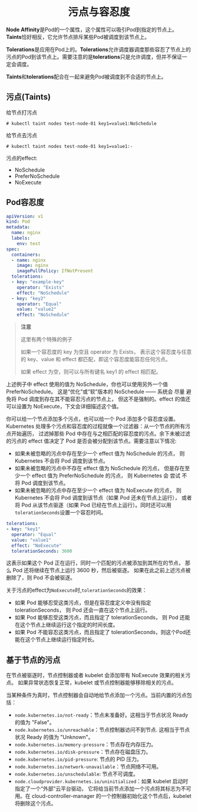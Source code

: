 # <center>污点与容忍度

**Node Affinity**是Pod的一个属性，这个属性可以吸引Pod到指定的节点上。**Taints**恰好相反，它允许节点排斥某些Pod被调度到该节点上。

**Tolerations**是应用在Pod上的。**Tolerations**允许调度器调度那些容忍了节点上的污点的Pod到该节点上。需要注意的是**tolerations**只是允许调度，但并不保证一定会调度。

**Taints**和**tolerations**配合在一起来避免Pod被调度到不合适的节点上。

## 污点(Taints)
给节点打污点
```
# kubectl taint nodes test-node-01 key1=value1:NoSchedule
```

给节点去污点
```
# kubectl taint nodes test-node-01 key1=value1:-
```
污点的effect:

* NoSchedule
* PreferNoSchedule
* NoExecute

## Pod容忍度
```yaml
apiVersion: v1
kind: Pod
metadata:
  name: nginx
  labels:
    env: test
spec:
  containers:
  - name: nginx
    image: nginx
    imagePullPolicy: IfNotPresent
  tolerations:
  - key: "example-key"
    operator: "Exists"
    effect: "NoSchedule"
  - key: "key2"
    operator: "Equal"
    value: "value2"
    effect: "NoSchedule"
```
> **注意**
>
> 这里有两个特殊的例子
>
> 如果一个容忍度的 key 为空且 operator 为 Exists， 表示这个容忍度与任意的 key、value 和 effect 都匹配，即这个容忍度能容忍任何污点。
>
> 如果 effect 为空，则可以与所有键名 key1 的 effect 相匹配。

上述例子中 effect 使用的值为 NoSchedule，你也可以使用另外一个值 PreferNoSchedule。 这是“优化”或“软”版本的 NoSchedule —— 系统会 尽量 避免将 Pod 调度到存在其不能容忍污点的节点上， 但这不是强制的。effect 的值还可以设置为 NoExecute，下文会详细描述这个值。

你可以给一个节点添加多个污点，也可以给一个 Pod 添加多个容忍度设置。 Kubernetes 处理多个污点和容忍度的过程就像一个过滤器：从一个节点的所有污点开始遍历， 过滤掉那些 Pod 中存在与之相匹配的容忍度的污点。余下未被过滤的污点的 effect 值决定了 Pod 是否会被分配到该节点。需要注意以下情况:

* 如果未被忽略的污点中存在至少一个 effect 值为 NoSchedule 的污点， 则 Kubernetes 不会将 Pod 调度到该节点。
* 如果未被忽略的污点中不存在 effect 值为 NoSchedule 的污点， 但是存在至少一个 effect 值为 PreferNoSchedule 的污点， 则 Kubernetes 会 尝试 不将 Pod 调度到该节点。
* 如果未被忽略的污点中存在至少一个 effect 值为 NoExecute 的污点， 则 Kubernetes 不会将 Pod 调度到该节点（如果 Pod 还未在节点上运行）， 或者将 Pod 从该节点驱逐（如果 Pod 已经在节点上运行）。同时还可以用`tolerationSeconds`设置一个容忍时间。

```yaml
tolerations:
- key: "key1"
  operator: "Equal"
  value: "value1"
  effect: "NoExecute"
  tolerationSeconds: 3600
```
这表示如果这个 Pod 正在运行，同时一个匹配的污点被添加到其所在的节点， 那么 Pod 还将继续在节点上运行 3600 秒，然后被驱逐。 如果在此之前上述污点被删除了，则 Pod 不会被驱逐。

关于污点的effect为`NoExecute`时,`tolerationSeconds`的效果：

* 如果 Pod 能够忍受这类污点，但是在容忍度定义中没有指定 tolerationSeconds， 则 Pod 还会一直在这个节点上运行。
* 如果 Pod 能够忍受这类污点，而且指定了 tolerationSeconds， 则 Pod 还能在这个节点上继续运行这个指定的时间长度。
* 如果 Pod 不能容忍这类污点，而且指定了 tolerationSeconds，则这个Pod还能在这个节点上继续运行指定时长。

## 基于节点的污点
在节点被驱逐时，节点控制器或者 kubelet 会添加带有 NoExecute 效果的相关污点。 如果异常状态恢复正常，kubelet 或节点控制器能够移除相关的污点。

当某种条件为真时，节点控制器会自动地给节点添加一个污点。当前内置的污点包括：

* `node.kubernetes.io/not-ready`：节点未准备好。这相当于节点状况 Ready 的值为 "False"。
* `node.kubernetes.io/unreachable`：节点控制器访问不到节点. 这相当于节点状况 Ready 的值为 "Unknown"。
* `node.kubernetes.io/memory-pressure`：节点存在内存压力。
* `node.kubernetes.io/disk-pressure`：节点存在磁盘压力。
* `node.kubernetes.io/pid-pressure`: 节点的 PID 压力。
* `node.kubernetes.io/network-unavailable`：节点网络不可用。
* `node.kubernetes.io/unschedulable`: 节点不可调度。
* `node.cloudprovider.kubernetes.io/uninitialized`：如果 kubelet 启动时指定了一个“外部”云平台驱动， 它将给当前节点添加一个污点将其标志为不可用。在 cloud-controller-manager 的一个控制器初始化这个节点后，kubelet 将删除这个污点。